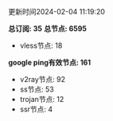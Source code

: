 更新时间2024-02-04 11:19:20

**总订阅: 35**
**总节点: 6595**
- vless节点: 18

**google ping有效节点: 161**
- v2ray节点: 92
- ss节点: 53
- trojan节点: 12
- ssr节点: 4
